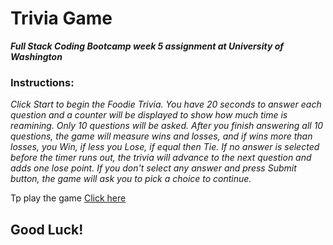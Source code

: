 # Trivia Game

***Full Stack Coding Bootcamp week 5 assignment at University of Washington***

### Instructions:

_Click Start to begin the Foodie Trivia. You have 20 seconds to answer each question and a counter will be displayed to show how much time is reamining. Only 10 questions will be asked. After you finish answering all 10 questions, the game will measure wins and losses, and if wins more than losses, you Win, if less you Lose, if equal then Tie. If no answer is selected before the timer runs out, the trivia will advance to the next question and adds one lose point. If you don't select any answer and press Submit button, the game will ask you to pick a choice to continue._
  
Tp play the game [Click here](https://zmazieva78.github.io/TriviaGame/)

<h2>Good Luck!</h2>
